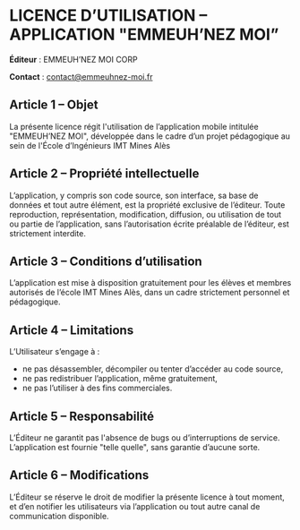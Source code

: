 # LICENCE D’UTILISATION – APPLICATION "EMMEUH’NEZ MOI”

**Éditeur** : EMMEUH’NEZ MOI CORP

**Contact** : contact@emmeuhnez-moi.fr

## Article 1 – Objet

La présente licence régit l'utilisation de l’application mobile intitulée "EMMEUH’NEZ MOI", développée dans le cadre d’un projet pédagogique au sein de l'École d’Ingénieurs IMT Mines Alès
## Article 2 – Propriété intellectuelle

L’application, y compris son code source, son interface, sa base de données et tout autre élément, est la propriété exclusive de l’éditeur.
Toute reproduction, représentation, modification, diffusion, ou utilisation de tout ou partie de l’application, sans l’autorisation écrite préalable de l’éditeur, est strictement interdite.

## Article 3 – Conditions d’utilisation

L’application est mise à disposition gratuitement pour les élèves et membres autorisés de l’école IMT Mines Alès, dans un cadre strictement personnel et pédagogique.

## Article 4 – Limitations

L’Utilisateur s’engage à :
- ne pas désassembler, décompiler ou tenter d’accéder au code source,
- ne pas redistribuer l’application, même gratuitement,
- ne pas l’utiliser à des fins commerciales.

## Article 5 – Responsabilité

L’Éditeur ne garantit pas l'absence de bugs ou d’interruptions de service.
L’application est fournie "telle quelle", sans garantie d’aucune sorte.

## Article 6 – Modifications

L’Éditeur se réserve le droit de modifier la présente licence à tout moment, et d’en notifier les utilisateurs via l’application ou tout autre canal de communication disponible.
